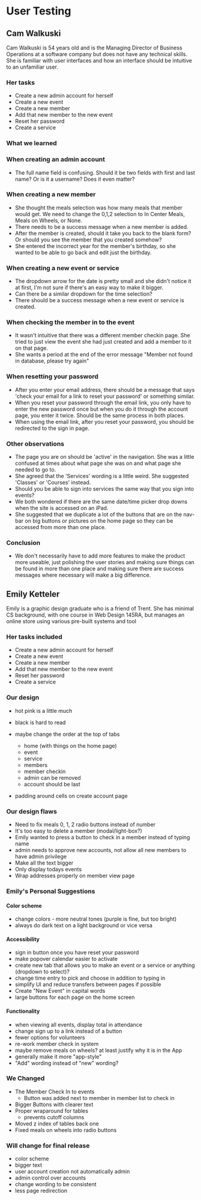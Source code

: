 # User Testing

## Cam Walkuski

Cam Walkuski is 54 years old and is the Managing Director of Business Operations at a software company but does not have any technical skills. She is familiar with user interfaces and how an interface should be intuitive to an unfamiliar user.

### Her tasks

* Create a new admin account for herself
* Create a new event
* Create a new member
* Add that new member to the new event
* Reset her password
* Create a service

### What we learned

### When creating an admin account

* The full name field is confusing. Should it be two fields with first and last name? Or is it a username? Does it even matter?

### When creating a new member

* She thought the meals selection was how many meals that member would get. We need to change the 0,1,2 selection to In Center Meals, Meals on Wheels, or None.
* There needs to be a success message when a new member is added.
* After the member is created, should it take you back to the blank form? Or should you see the member that you created somehow?
* She entered the incorrect year for the member's birthday, so she wanted to be able to go back and edit just the birthday.

### When creating a new event or service

* The dropdown arrow for the date is pretty small and she didn't notice it at first, I'm not sure if there's an easy way to make it bigger.
* Can there be a similar dropdown for the time selection?
* There should be a success message when a new event or service is created.

### When checking the member in to the event

* It wasn't intuitive that there was a different member checkin page. She tried to just view the event she had just created and add a member to it on that page.
* She wants a period at the end of the error message "Member not found in database, please try again"

### When resetting your password

* After you enter your email address, there should be a message that says 'check your email for a link to reset your password' or something similar.
* When you reset your password through the email link, you only have to enter the new password once but when you do it through the account page, you enter it twice. Should be the same process in both places.
* When using the email link, after you reset your password, you should be redirected to the sign in page.

### Other observations

* The page you are on should be 'active' in the navigation. She was a little confused at times about what page she was on and what page she needed to go to.
* She agreed that the 'Services' wording is a little weird. She suggested 'Classes' or 'Courses' instead.
* Should you be able to sign into services the same way that you sign into events?
* We both wondered if there are the same date/time picker drop downs when the site is accessed on an iPad.
* She suggested that we duplicate a lot of the buttons that are on the nav-bar on big buttons or pictures on the home page so they can be accessed from more than one place.

### Conclusion

* We don't necessarily have to add more features to make the product more useable, just polishing the user stories and making sure things can be found in more than one place and making sure there are success messages where necessary will make a big difference.

## Emily Ketteler

Emily is a graphic design graduate who is a friend of Trent. She has minimal CS background, with one course in Web Design 145RA, but manages an online store using various pre-built systems and tool

### Her tasks included

* Create a new admin account for herself
* Create a new event
* Create a new member
* Add that new member to the new event
* Reset her password
* Create a service

### Our design

* hot pink is a little much
* black is hard to read

* maybe change the order at the top of tabs
  * home (with things on the home page)
  * event
  * service
  * members
  * member checkin
  * admin can be removed
  * account should be last

* padding around cells on create account page

### Our design flaws

* Need to fix meals 0, 1, 2 radio buttons instead of number
* It's too easy to delete a member (modal/light-box?)
* Emily wanted to press a button to check in a member instead of typing name
* admin needs to approve new accounts, not allow all new members to have admin privilege
* Make all the text bigger
* Only display todays events
* Wrap addresses properly on member view page

### Emily's Personal Suggestions

#### Color scheme

* change colors - more neutral tones (purple is fine, but too bright)
* always do dark text on a light background or vice versa

#### Accessibility

* sign in button once you have reset your password
* make popover calendar easier to activate
* create new tab that allows you to make an event or a service or anything (dropdown to select)?
* change time entry to pick and choose in addition to typing in
* simplify UI and reduce transfers between pages if possible
* Create "New Event" in capital words
* large buttons for each page on the home screen

#### Functionality

* when viewing all events, display total in attendance
* change sign up to a link instead of a button
* fewer options for volunteers
* re-work member check in system
* maybe remove meals on wheels? at least justify why it is in the App
* generally make it more "app-style"
* "Add" wording instead of "new" wording?

### We Changed

* The Member Check In to events
  * Button was added next to member in member list to check in
* Bigger Buttons with clearer text
* Proper wraparound for tables
  * prevents cutoff columns
* Moved z index of tables back one
* Fixed meals on wheels into radio buttons

### Will change for final release

* color scheme
* bigger text
* user account creation not automatically admin
* admin control over accounts
* change wording to be consistent
* less page redirection